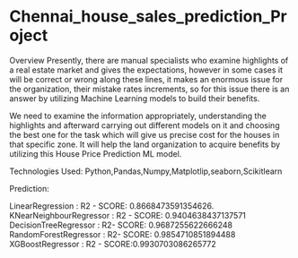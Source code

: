# Chennai_house_sales_prediction_Project

Overview
Presently, there are manual specialists who examine highlights of a real estate market and gives the expectations, however in some cases it will be correct or wrong along these lines, it makes an enormous issue for the organization, their mistake rates increments, so for this issue there is an answer by utilizing Machine Learning models to build their benefits.

We need to examine the information appropriately, understanding the highlights and afterward carrying out different models on it and choosing the best one for the task which will give us precise cost for the houses in that specific zone. It will help the land organization to acquire benefits by utilizing this House Price Prediction ML model.

Technologies Used:
Python,Pandas,Numpy,Matplotlip,seaborn,Scikitlearn

Prediction:

LinearRegression : R2 - SCORE: 0.8668473591354626.
KNearNeighbourRegressor : R2 - SCORE: 0.9404638437137571
DecisionTreeRegressor : R2- SCORE: 0.9687255622666248
RandomForestRegressor : R2- SCORE: 0.9854710851894488
XGBoostRegressor : R2 - SCORE:0.9930703086265772



